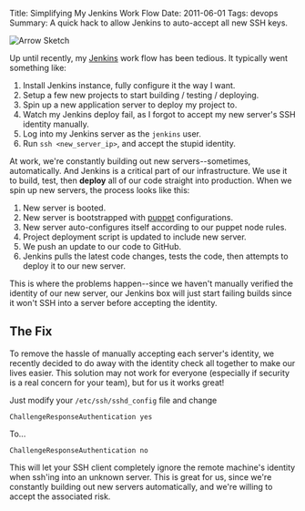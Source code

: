 Title: Simplifying My Jenkins Work Flow
Date: 2011-06-01
Tags: devops
Summary:
    A quick hack to allow Jenkins to auto-accept all new SSH keys.


![Arrow Sketch][]


Up until recently, my [Jenkins][] work flow has been tedious.  It typically
went something like:

1.  Install Jenkins instance, fully configure it the way I want.
2.  Setup a few new projects to start building / testing / deploying.
3.  Spin up a new application server to deploy my project to.
4.  Watch my Jenkins deploy fail, as I forgot to accept my new server's SSH
    identity manually.
5.  Log into my Jenkins server as the `jenkins` user.
6.  Run `ssh <new_server_ip>`, and accept the stupid identity.

At work, we're constantly building out new servers--sometimes, automatically.
And Jenkins is a critical part of our infrastructure.  We use it to build,
test, then **deploy** all of our code straight into production.  When we spin
up new servers, the process looks like this:

1.  New server is booted.
2.  New server is bootstrapped with [puppet][] configurations.
3.  New server auto-configures itself according to our puppet node rules.
4.  Project deployment script is updated to include new server.
5.  We push an update to our code to GitHub.
6.  Jenkins pulls the latest code changes, tests the code, then attempts to
    deploy it to our new server.

This is where the problems happen--since we haven't manually verified the
identity of our new server, our Jenkins box will just start failing builds
since it won't SSH into a server before accepting the identity.


## The Fix

To remove the hassle of manually accepting each server's identity, we recently
decided to do away with the identity check all together to make our lives
easier.  This solution may not work for everyone (especially if security is a
real concern for your team), but for us it works great!

Just modify your `/etc/ssh/sshd_config` file and change

`ChallengeResponseAuthentication yes`

To...

`ChallengeResponseAuthentication no`

This will let your SSH client completely ignore the remote machine's identity
when ssh'ing into an unknown server.  This is great for us, since we're
constantly building out new servers automatically, and we're willing to accept
the associated risk.


  [Arrow Sketch]: {filename}/images/2011/arrow-sketch.png "Arrow Sketch"
  [Jenkins]: http://jenkins-ci.org/ "Jenkins"
  [puppet]: https://puppetlabs.com/ "puppet"

